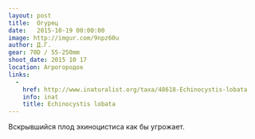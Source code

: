 ```yaml
---
layout: post
title:  Огурец
date:   2015-10-19 00:00:00
image: http://imgur.com/9npz60u
author: Д.Г.
gear: 70D / 55-250mm
shoot_date: 2015 10 17
location: Агрогородок
links:
  -
    href: http://www.inaturalist.org/taxa/48618-Echinocystis-lobata
    info: inat
    title: Echinocystis lobata
---
```


Вскрывшийся плод эхиноцистиса как бы угрожает.
